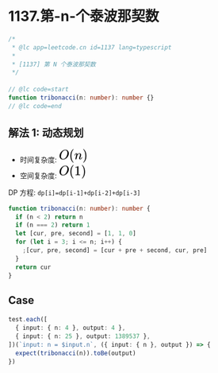 # 1137.第-n-个泰波那契数

```ts
/*
 * @lc app=leetcode.cn id=1137 lang=typescript
 *
 * [1137] 第 N 个泰波那契数
 */

// @lc code=start
function tribonacci(n: number): number {}
// @lc code=end
```

## 解法 1: 动态规划

- 时间复杂度: <!-- $O(n)$ --> <img style="transform: translateY(0.1em); background: white;" src="./svg/o-n.svg" alt="O(n)">
- 空间复杂度: <!-- $O(1)$ --> <img style="transform: translateY(0.1em); background: white;" src="./svg/o-1.svg" alt="O(1)">

DP 方程: `dp[i]=dp[i-1]+dp[i-2]+dp[i-3]`

```ts
function tribonacci(n: number): number {
  if (n < 2) return n
  if (n === 2) return 1
  let [cur, pre, second] = [1, 1, 0]
  for (let i = 3; i <= n; i++) {
    ;[cur, pre, second] = [cur + pre + second, cur, pre]
  }
  return cur
}
```

## Case

```ts
test.each([
  { input: { n: 4 }, output: 4 },
  { input: { n: 25 }, output: 1389537 },
])(`input: n = $input.n`, ({ input: { n }, output }) => {
  expect(tribonacci(n)).toBe(output)
})
```
